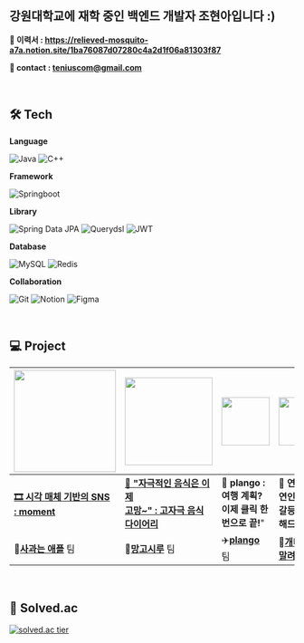 ## 강원대학교에 재학 중인 백엔드 개발자 조현아입니다 :)

**📄 이력서 : https://relieved-mosquito-a7a.notion.site/1ba76087d07280c4a2d1f06a81303f87**

**🔗 contact : teniuscom@gmail.com**

<br/>

## 🛠️ Tech
**Language**

![Java](https://img.shields.io/badge/Java-007396?style=for-the-badge&logo=java&logoColor=white)
![C++](https://img.shields.io/badge/C++-00599C?style=for-the-badge&logo=cplusplus&logoColor=white)

**Framework**

![Springboot](https://img.shields.io/badge/Spring%20Boot-6DB33F?style=for-the-badge&logo=springboot&logoColor=white)

**Library**

![Spring Data JPA](https://img.shields.io/badge/Spring%20Data%20JPA-6DB33F?style=for-the-badge&logo=spring&logoColor=white)
![Querydsl](https://img.shields.io/badge/Querydsl-00599C?style=for-the-badge&logo=apachemaven&logoColor=white)
![JWT](https://img.shields.io/badge/JWT-000000?style=for-the-badge&logo=json-web-tokens&logoColor=white)

**Database**

![MySQL](https://img.shields.io/badge/MySQL-4479A1?style=for-the-badge&logo=mysql&logoColor=white)
![Redis](https://img.shields.io/badge/Redis-DC382D?style=for-the-badge&logo=redis&logoColor=white)

**Collaboration**

![Git](https://img.shields.io/badge/Git-F05032?style=for-the-badge&logo=git&logoColor=white)
![Notion](https://img.shields.io/badge/Notion-000000?style=for-the-badge&logo=notion&logoColor=white)
![Figma](https://img.shields.io/badge/Figma-F24E1E?style=for-the-badge&logo=figma&logoColor=white)


<br/>

## 💻 Project

|<img src="https://github.com/user-attachments/assets/0d2f156e-7473-4ac0-a0db-eb541db2c553" width="180">|<img src="https://github.com/user-attachments/assets/9f5f7851-b86d-4674-8f0f-f2a216b648bf" width="155">|<img src="https://github.com/user-attachments/assets/878fa4ce-a4ad-49d2-8f18-92089de6fa15" width="85">|<img src="https://github.com/user-attachments/assets/a0b12d9a-b812-4d23-9498-089b59a75c49" width="85">
|---|---|---|---|
|**<a href="https://github.com/Apple-Square/moment-backend.git">🎞️ 시각 매체 기반의 SNS <br/>: moment</a>**|**<a href="https://github.com/MangoSiruu/nonToxicDiary">🥭 "자극적인 음식은 이제<br/>고망~" : 고자극 음식<br/>다이어리</a>**|**🤖 plango : 여행 계획?<br/>이제 클릭 한 번으로 끝!</a>**"|**🧡 연애재판 : 연인 간의 <br/>갈등을 조율해드려요~<br/>**|
|🍎<a href="https://github.com/Apple-Square">**사과는 애플**</a> 팀|🥭<a href="https://github.com/MangoSiruu">**망고시루**</a> 팀|✈️<a href="https://github.com/plango2025">**plango**</a> 팀|🐜<a href="https://github.com/PracticalCoding-Team6">**개미는 못말려**</a> 팀|

<br/>

## 🥇 Solved.ac
[![solved.ac tier](http://mazassumnida.wtf/api/v2/generate_badge?boj=eaken)](https://solved.ac/eaken)

